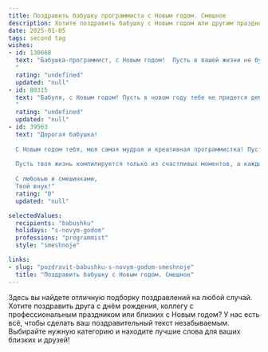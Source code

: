 ```yaml
---
title: Поздравить бабушку программиста с Новым годом. Смешное
description: Хотите поздравить бабушку с Новым годом или другим праздником? Наш ИИ создаст незабываемое поздравление, а вы обязательно выделитесь среди других.  
date: 2025-01-05
tags: second tag
wishes:
- id: 130668
  text: "Бабушка-программист, с Новым годом!  Пусть в вашей жизни не будет багов, а только стабильное счастье,  быстрый интернет и  огромный объём радости!  Желаю, чтобы  код вашей жизни был безупречен, а  праздничный стол –  переполнен вкусными гигабайтами!
  "
  rating: "undefined"
  updated: "null"
- id: 80315
  text: "Бабуля, с Новым годом! Пусть в новом году тебе не придется дебажить елку, а елочные игрушки будут работать без багов! Желаю тебе праздничного настроения, нескончаемого запаса печенья и  чтобы внуки были в твоём коде только позитивными переменными! 😉
  "
  rating: "undefined"
  updated: "null"
- id: 39563
  text: "Дорогая бабушка!
  
  С Новым годом тебя, моя самая мудрая и креативная программистка! Пусть этот год будет как идеальный код — без ошибок и с минимальным количеством багов! Желаю, чтобы дедушка всегда был в сети, а ты всегда находила оптимальные решения для всех задач!
  
  Пусть твоя жизнь компилируется только из счастливых моментов, а каждый день приносит новые радости, как обновления программ! И не забывай: если что-то пойдет не так, просто перезагрузись и включи свою бесконечную бабушкину мудрость!
  
  С любовью и смешинками,
  Твой внук!"
  rating: "0"
  updated: "null"

selectedValues:
  recipients: "babushku"
  holidays: "s-novym-godom"
  professions: "programmist"
  style: "smeshnoje"

links:
- slug: "pozdravit-babushku-s-novym-godom-smeshnoje"
  title: "Поздравить бабушку с Новым годом. Смешное"
---
```


Здесь вы найдете отличную подборку поздравлений на любой случай. 
Хотите поздравить друга с днём рождения, коллегу с профессиональным праздником или близких с Новым годом? У нас есть всё, чтобы сделать ваш поздравительный текст незабываемым. Выбирайте нужную категорию и находите лучшие слова для ваших близких и друзей!
